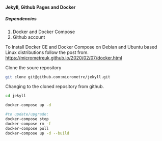 ####  Jekyll, Github Pages and Docker 

##### Dependencies 

1. Docker and Docker Compose
2. Github account

To Install Docker CE and Docker Compose on Debian and Ubuntu based Linux distributions follow the post from. https://micrometreuk.github.io/2020/02/07/docker.html


Clone the soure repository

```bash
git clone git@github.com:micrometre/jekyll.git
```

Changing to the cloned repository from github.

```bash
cd jekyll

docker-compose up -d

#to update/upgrade:
docker-compose stop
docker-compose rm -f
docker-compose pull
docker-compose up -d --build
```
